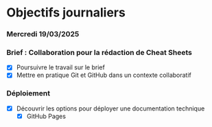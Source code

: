 # Objectifs journaliers

### Mercredi 19/03/2025

### Brief : Collaboration pour la rédaction de Cheat Sheets

- [X] Poursuivre le travail sur le brief
- [x] Mettre en pratique Git et GitHub dans un contexte collaboratif

### Déploiement

- [x] Découvrir les options pour déployer une documentation technique
  - [x] GitHub Pages
